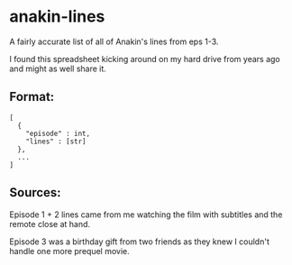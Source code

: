 # anakin-lines
A fairly accurate list of all of Anakin's lines from eps 1-3.

I found this spreadsheet kicking around on my hard drive from years ago and might as well share it. 

## Format:
```
[
  {
    "episode" : int,
    "lines" : [str]
  },
  ...
]
```

## Sources:
Episode 1 + 2 lines came from me watching the film with subtitles and the remote close at hand.

Episode 3 was a birthday gift from two friends as they knew I couldn't handle one more prequel movie. 
